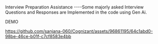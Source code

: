 Interview Preparation Assistance
----Some majorly asked Interview Questions and Responses are Implemented in the code using Gen Ai.

DEMO



https://github.com/sanjana-060/Cognizant/assets/96861195/64c1abd0-98be-46ce-b01f-c7cf8583e4bb


